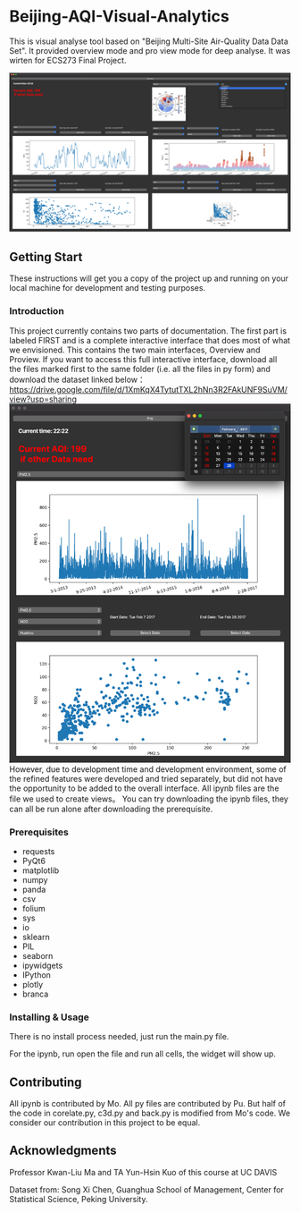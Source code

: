# Beijing-AQI-Visual-Analytics

This is visual analyse tool based on "Beijing Multi-Site Air-Quality Data Data Set". It provided overview mode and pro 
view mode for deep analyse. It was wirten for ECS273 Final Project.

![](proview.png)

## Getting Start

These instructions will get you a copy of the project up and running on your local machine for development and testing purposes.

### Introduction

This project currently contains two parts of documentation. 
The first part is labeled FIRST and is a complete interactive interface that does most of what we envisioned. 
This contains the two main interfaces, Overview and Proview. If you want to access this full interactive interface, 
download all the files marked first to the same folder (i.e. all the files in py form) and download the dataset linked below：
https://drive.google.com/file/d/1XmKqX4TytutTXL2hNn3R2FAkUNF9SuVM/view?usp=sharing
![](overview.png)
However, due to development time and development environment, some of the refined features were developed and tried separately,
but did not have the opportunity to be added to the overall interface. All ipynb files are the file we used to create views。
You can try downloading the ipynb files, 
they can all be run alone after downloading the prerequisite. 

### Prerequisites
- requests
- PyQt6
- matplotlib
- numpy
- panda
- csv
- folium
- sys
- io
- sklearn
- PIL
- seaborn
- ipywidgets
- IPython
- plotly
- branca

### Installing & Usage
There is no install process needed, just run the main.py file.

For the ipynb, run open the file and run all cells, the widget will show up.

## Contributing
All ipynb is contributed by Mo. All py files are contributed by Pu. But half of the code in corelate.py, 
c3d.py and back.py is modified from Mo's code. We consider our contribution in this project to be equal.

## Acknowledgments
Professor Kwan-Liu Ma and TA Yun-Hsin Kuo of this course at UC DAVIS

Dataset from: Song Xi Chen, Guanghua School of Management, Center for Statistical Science, Peking University.